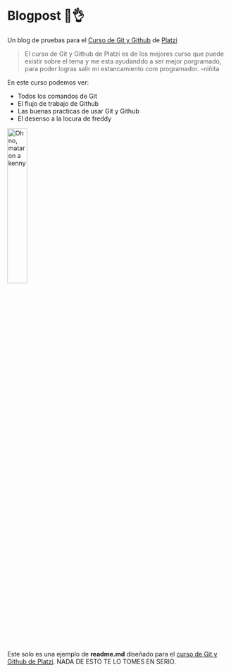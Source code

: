 # Blogpost 🤣👌
Un blog de pruebas para el  [Curso de Git y Github](https://platzi.com/cursos/git-github/ "Curso de Git y Github de Platzi") de [Platzi](https://platzi.com/ "Platzi")
>El curso de Git y Github de Platzi es de los mejores curso que puede existir sobre el tema y me esta ayudanddo a ser mejor porgramado, para poder logras salir mi estancamiento com programador.
>-niñita

En este curso podemos ver:
* Todos los comandos de Git
* El flujo de trabajo de Github
* Las buenas practicas de usar Git y Github
* El desenso a la locura de freddy

<a href="https://lh3.googleusercontent.com/drive-viewer/AKGpihaJTikhE_pj9BK3WeEglsLPK2WtaRvi0-SjZ-Stge-r-kU5QmIL1L4K4TEX3_ffL80y2zFAboRRUEihN6D7K3_6_eAheYLB7to=s1600-rw-v1?source=screenshot.guru"> <img src="https://lh3.googleusercontent.com/drive-viewer/AKGpihaJTikhE_pj9BK3WeEglsLPK2WtaRvi0-SjZ-Stge-r-kU5QmIL1L4K4TEX3_ffL80y2zFAboRRUEihN6D7K3_6_eAheYLB7to=s1600-rw-v1" title="Oh no, mataron a kenny" width="30%"/> </a>

Este solo es una ejemplo de **readme.md**  diseñado para el [curso de Git y Github de Platzi](https://platzi.com/cursos/git-github/ "Curso de Git y Github de Platzi"). NADA DE ESTO TE LO TOMES EN SERIO.

